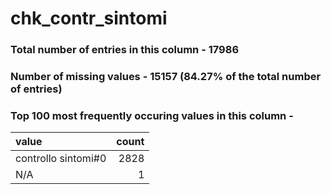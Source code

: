 
# chk_contr_sintomi

### Total number of entries in this column - 17986

### Number of missing values - 15157 (84.27% of the total number of entries)

### Top 100 most frequently occuring values in this column -

| value               |   count |
|:--------------------|--------:|
| controllo sintomi#0 |    2828 |
| N/A                 |       1 |

